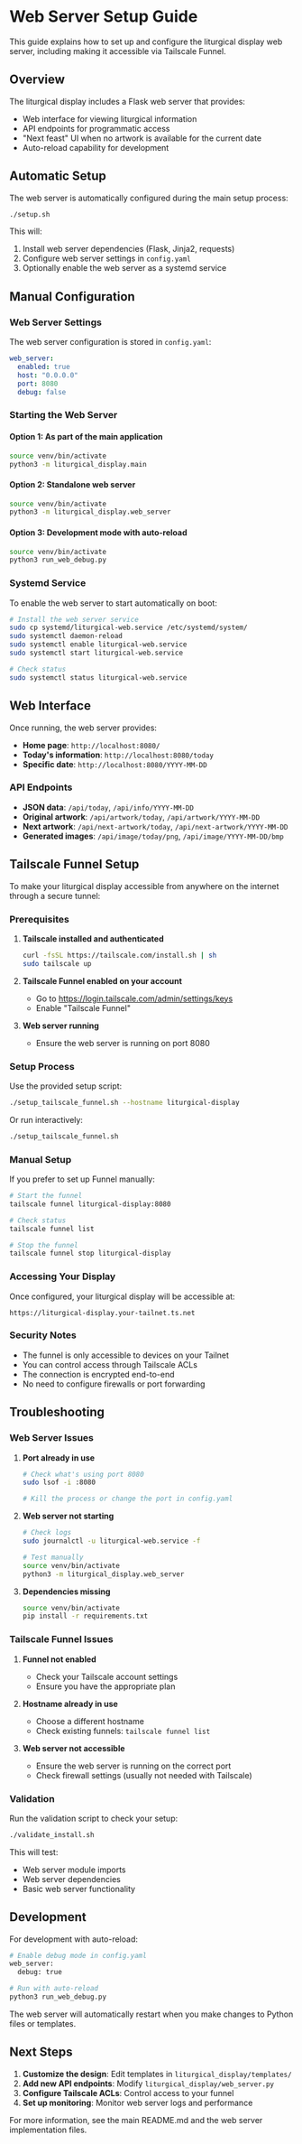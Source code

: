 # Web Server Setup Guide

This guide explains how to set up and configure the liturgical display web server, including making it accessible via Tailscale Funnel.

## Overview

The liturgical display includes a Flask web server that provides:
- Web interface for viewing liturgical information
- API endpoints for programmatic access
- "Next feast" UI when no artwork is available for the current date
- Auto-reload capability for development

## Automatic Setup

The web server is automatically configured during the main setup process:

```bash
./setup.sh
```

This will:
1. Install web server dependencies (Flask, Jinja2, requests)
2. Configure web server settings in `config.yaml`
3. Optionally enable the web server as a systemd service

## Manual Configuration

### Web Server Settings

The web server configuration is stored in `config.yaml`:

```yaml
web_server:
  enabled: true
  host: "0.0.0.0"
  port: 8080
  debug: false
```

### Starting the Web Server

#### Option 1: As part of the main application
```bash
source venv/bin/activate
python3 -m liturgical_display.main
```

#### Option 2: Standalone web server
```bash
source venv/bin/activate
python3 -m liturgical_display.web_server
```

#### Option 3: Development mode with auto-reload
```bash
source venv/bin/activate
python3 run_web_debug.py
```

### Systemd Service

To enable the web server to start automatically on boot:

```bash
# Install the web server service
sudo cp systemd/liturgical-web.service /etc/systemd/system/
sudo systemctl daemon-reload
sudo systemctl enable liturgical-web.service
sudo systemctl start liturgical-web.service

# Check status
sudo systemctl status liturgical-web.service
```

## Web Interface

Once running, the web server provides:

- **Home page**: `http://localhost:8080/`
- **Today's information**: `http://localhost:8080/today`
- **Specific date**: `http://localhost:8080/YYYY-MM-DD`

### API Endpoints

- **JSON data**: `/api/today`, `/api/info/YYYY-MM-DD`
- **Original artwork**: `/api/artwork/today`, `/api/artwork/YYYY-MM-DD`
- **Next artwork**: `/api/next-artwork/today`, `/api/next-artwork/YYYY-MM-DD`
- **Generated images**: `/api/image/today/png`, `/api/image/YYYY-MM-DD/bmp`

## Tailscale Funnel Setup

To make your liturgical display accessible from anywhere on the internet through a secure tunnel:

### Prerequisites

1. **Tailscale installed and authenticated**
   ```bash
   curl -fsSL https://tailscale.com/install.sh | sh
   sudo tailscale up
   ```

2. **Tailscale Funnel enabled on your account**
   - Go to https://login.tailscale.com/admin/settings/keys
   - Enable "Tailscale Funnel"

3. **Web server running**
   - Ensure the web server is running on port 8080

### Setup Process

Use the provided setup script:

```bash
./setup_tailscale_funnel.sh --hostname liturgical-display
```

Or run interactively:

```bash
./setup_tailscale_funnel.sh
```

### Manual Setup

If you prefer to set up Funnel manually:

```bash
# Start the funnel
tailscale funnel liturgical-display:8080

# Check status
tailscale funnel list

# Stop the funnel
tailscale funnel stop liturgical-display
```

### Accessing Your Display

Once configured, your liturgical display will be accessible at:
```
https://liturgical-display.your-tailnet.ts.net
```

### Security Notes

- The funnel is only accessible to devices on your Tailnet
- You can control access through Tailscale ACLs
- The connection is encrypted end-to-end
- No need to configure firewalls or port forwarding

## Troubleshooting

### Web Server Issues

1. **Port already in use**
   ```bash
   # Check what's using port 8080
   sudo lsof -i :8080
   
   # Kill the process or change the port in config.yaml
   ```

2. **Web server not starting**
   ```bash
   # Check logs
   sudo journalctl -u liturgical-web.service -f
   
   # Test manually
   source venv/bin/activate
   python3 -m liturgical_display.web_server
   ```

3. **Dependencies missing**
   ```bash
   source venv/bin/activate
   pip install -r requirements.txt
   ```

### Tailscale Funnel Issues

1. **Funnel not enabled**
   - Check your Tailscale account settings
   - Ensure you have the appropriate plan

2. **Hostname already in use**
   - Choose a different hostname
   - Check existing funnels: `tailscale funnel list`

3. **Web server not accessible**
   - Ensure the web server is running on the correct port
   - Check firewall settings (usually not needed with Tailscale)

### Validation

Run the validation script to check your setup:

```bash
./validate_install.sh
```

This will test:
- Web server module imports
- Web server dependencies
- Basic web server functionality

## Development

For development with auto-reload:

```bash
# Enable debug mode in config.yaml
web_server:
  debug: true

# Run with auto-reload
python3 run_web_debug.py
```

The web server will automatically restart when you make changes to Python files or templates.

## Next Steps

1. **Customize the design**: Edit templates in `liturgical_display/templates/`
2. **Add new API endpoints**: Modify `liturgical_display/web_server.py`
3. **Configure Tailscale ACLs**: Control access to your funnel
4. **Set up monitoring**: Monitor web server logs and performance

For more information, see the main README.md and the web server implementation files. 